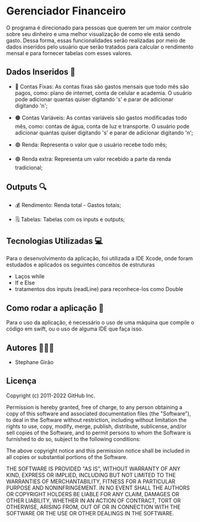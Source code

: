 
# Gerenciador Financeiro 

O programa é direcionado para pessoas que querem ter um maior controle sobre seu dinheiro e uma melhor visualização de como ele está sendo gasto. Dessa forma, essas funcionalidades serão realizadas por meio de dados inseridos pelo usuário que serão tratados para calcular o rendimento mensal e para fornecer tabelas com esses valores.


## Dados Inseridos 📌

- 🔴 Contas Fixas: 
As contas fixas são gastos mensais que todo mês são pagos, como: plano de internet, conta de celular e academia. O usuário pode adicionar quantas quiser digitando 's' e parar de adicionar digitando 'n';

- 🟠 Contas Variáveis:
As contas variáveis são gastos modificadas todo mês, como: contas de água, conta de luz e transporte. O usuário pode adicionar quantas quiser digitando 's' e parar de adicionar digitando 'n';

- 🟢 Renda:
Representa o valor que o usuário recebe todo mês;

- 🟢 Renda extra: 
Representa um valor recebido a parte da renda tradicional;


## Outputs 🔍
- 💰 Rendimento: 
Renda total - Gastos totais;

- 🗒 Tabelas:
Tabelas com os inputs e outputs;
 

## Tecnologias Utilizadas 💻
Para o desenvolvimento da aplicação, foi utilizada a IDE Xcode, onde foram estudados e aplicados os seguintes conceitos de estruturas

- Laços while
- If e Else
- tratamentos dos inputs (readLine) para reconhece-los como Double
## Como rodar a aplicação 🍎
Para o uso da aplicação, é necessário o uso de uma máquina que compile o código em swift, ou o uso de alguma IDE que faça isso.


## Autores 👩🏽‍💻

- Stephane Girão


## Licença

Copyright (c) 2011-2022 GitHub Inc.

Permission is hereby granted, free of charge, to any person obtaining a copy of this software and associated documentation files (the "Software"), to deal in the Software without restriction, including without limitation the rights to use, copy, modify, merge, publish, distribute, sublicense, and/or sell copies of the Software, and to permit persons to whom the Software is furnished to do so, subject to the following conditions:

The above copyright notice and this permission notice shall be included in all copies or substantial portions of the Software.

THE SOFTWARE IS PROVIDED "AS IS", WITHOUT WARRANTY OF ANY KIND, EXPRESS OR IMPLIED, INCLUDING BUT NOT LIMITED TO THE WARRANTIES OF MERCHANTABILITY, FITNESS FOR A PARTICULAR PURPOSE AND NONINFRINGEMENT. IN NO EVENT SHALL THE AUTHORS OR COPYRIGHT HOLDERS BE LIABLE FOR ANY CLAIM, DAMAGES OR OTHER LIABILITY, WHETHER IN AN ACTION OF CONTRACT, TORT OR OTHERWISE, ARISING FROM, OUT OF OR IN CONNECTION WITH THE SOFTWARE OR THE USE OR OTHER DEALINGS IN THE SOFTWARE.


